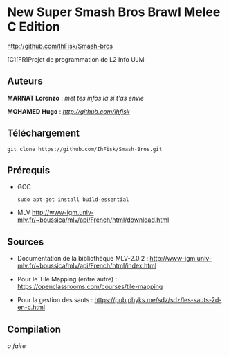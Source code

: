 # New Super Smash Bros Brawl Melee C Edition
http://github.com/IhFisk/Smash-bros

[C][FR]Projet de programmation de L2 Info UJM

## Auteurs
**MARNAT Lorenzo** : *met tes infos la si t'as envie*

**MOHAMED Hugo** : *http://github.com/ihfisk*

## Téléchargement
`git clone https://github.com/IhFisk/Smash-Bros.git`

## Prérequis
- GCC

  `sudo apt-get install build-essential`

- MLV
  http://www-igm.univ-mlv.fr/~boussica/mlv/api/French/html/download.html

## Sources
- Documentation de la bibliothèque MLV-2.0.2 :
  http://www-igm.univ-mlv.fr/~boussica/mlv/api/French/html/index.html

- Pour le Tile Mapping (entre autre) :
  https://openclassrooms.com/courses/tile-mapping

- Pour la gestion des sauts :
  https://pub.phyks.me/sdz/sdz/les-sauts-2d-en-c.html

## Compilation
*a faire*
